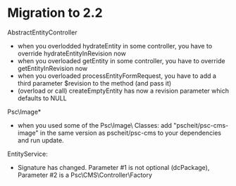 Migration to 2.2
====================

AbstractEntityController
- when you overlodded hydrateEntity in some controller, you have to override hydrateEntityInRevision now
- when you overloaded getEntity in some controller, you have to override getEntityInRevision now
- when you overloaded processEntityFormRequest, you have to add a third parameter $revision to the method (and pass it)
- (overload or call) createEmptyEntity has now a revision parameter which defaults to NULL

Psc\Image\*
- when you used some of the Psc\Image\ Classes: add "pscheit/psc-cms-image" in the same version as pscheit/psc-cms to your dependencies and run update.

EntityService:
- Signature has changed. Parameter #1 is not optional (dcPackage), Parameter #2 is a Psc\CMS\Controller\Factory